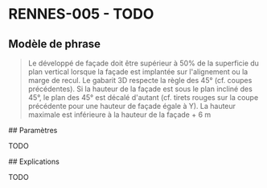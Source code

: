 # RENNES-005 - TODO

## Modèle de phrase

> Le développé de façade doit être supérieur à 50% de la superficie du plan vertical lorsque la façade est implantée sur l'alignement ou la marge de recul. 
> Le gabarit 3D respecte la règle des 45° (cf. coupes précédentes). Si la hauteur de la façade est sous le plan incliné des 45°, le plan des 45° est décalé d'autant 
> (cf. tirets rouges sur la coupe précédente pour une hauteur de façade égale à Y). La hauteur maximale est inférieure à la hauteur de la façade + 6 m 


## Paramètres 

TODO

## Explications

TODO

